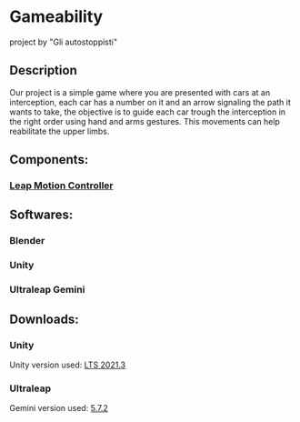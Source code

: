 # Gameability
project by "Gli autostoppisti"

## Description
Our project is a simple game where you are presented with cars at an interception, each car has a number on it and an arrow signaling the path it wants to take, the objective is to guide each car trough the interception in the right order using hand and arms gestures.
This movements can help reabilitate the upper limbs.

## Components:
### [Leap Motion Controller](https://www.ultraleap.com/product/leap-motion-controller/)

## Softwares:
### Blender
### Unity
### Ultraleap Gemini

## Downloads:
### Unity
Unity version used: [LTS 2021.3](https://download.unity3d.com/download_unity/1b156197d683/Windows64EditorInstaller/UnitySetup64-2021.3.21f1.exe)

### Ultraleap
Gemini version used: [5.7.2](https://www2.leapmotion.com/downloads/gemini/v5.7.2)

